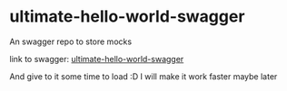 # ultimate-hello-world-swagger
An swagger repo to store mocks

link to swagger: [ultimate-hello-world-swagger](https://drogonov.github.io/ultimate-hello-world-swagger/index.html)

And give to it some time to load :D
I will make it work faster maybe later
